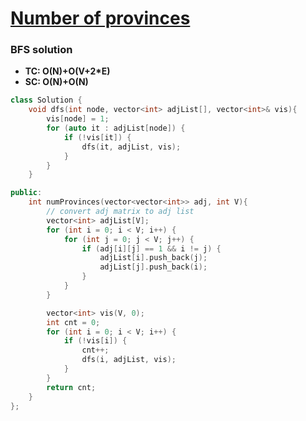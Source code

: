 # [Number of provinces](https://practice.geeksforgeeks.org/problems/number-of-provinces/1)

### BFS solution

-   **TC: O(N)+O(V+2\*E)**
-   **SC: O(N)+O(N)**

```cpp
class Solution {
    void dfs(int node, vector<int> adjList[], vector<int>& vis){
        vis[node] = 1;
        for (auto it : adjList[node]) {
            if (!vis[it]) {
                dfs(it, adjList, vis);
            }
        }
    }

public:
    int numProvinces(vector<vector<int>> adj, int V){
        // convert adj matrix to adj list
        vector<int> adjList[V];
        for (int i = 0; i < V; i++) {
            for (int j = 0; j < V; j++) {
                if (adj[i][j] == 1 && i != j) {
                    adjList[i].push_back(j);
                    adjList[j].push_back(i);
                }
            }
        }

        vector<int> vis(V, 0);
        int cnt = 0;
        for (int i = 0; i < V; i++) {
            if (!vis[i]) {
                cnt++;
                dfs(i, adjList, vis);
            }
        }
        return cnt;
    }
};
```
